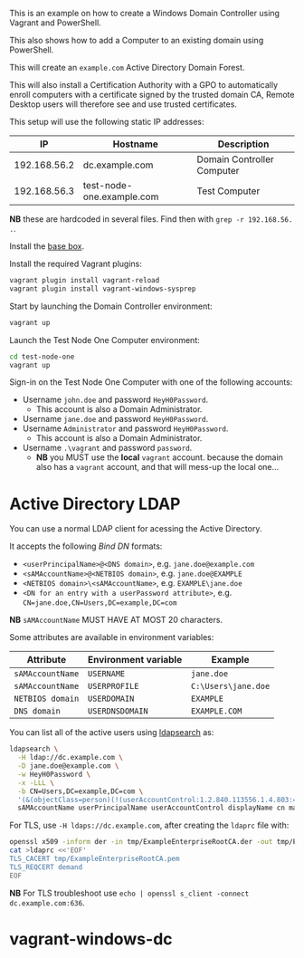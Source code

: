 
This is an example on how to create a Windows Domain Controller using Vagrant and PowerShell.

This also shows how to add a Computer to an existing domain using PowerShell.

This will create an `example.com` Active Directory Domain Forest.

This will also install a Certification Authority with a GPO to automatically enroll
computers with a certificate signed by the trusted domain CA, Remote Desktop users
will therefore see and use trusted certificates.  

This setup will use the following static IP addresses:

| IP           | Hostname                  | Description                |
|--------------|---------------------------|----------------------------|
| 192.168.56.2 | dc.example.com            | Domain Controller Computer |
| 192.168.56.3 | test-node-one.example.com | Test Computer              |

**NB** these are hardcoded in several files. Find then with `grep -r 192.168.56. .`.

Install the [base box](https://github.com/rgl/windows-2016-vagrant).

Install the required Vagrant plugins:

```bash
vagrant plugin install vagrant-reload
vagrant plugin install vagrant-windows-sysprep
```

Start by launching the Domain Controller environment:

```bash
vagrant up
```

Launch the Test Node One Computer environment:

```bash
cd test-node-one
vagrant up
```

Sign-in on the Test Node One Computer with one of the following accounts:

* Username `john.doe` and password `HeyH0Password`.
  * This account is also a Domain Administrator.
* Username `jane.doe` and password `HeyH0Password`.
* Username `Administrator` and password `HeyH0Password`.
  * This account is also a Domain Administrator.
* Username `.\vagrant` and password `password`.
  * **NB** you MUST use the **local** `vagrant` account. because the domain also has a `vagrant` account, and that will mess-up the local one...


# Active Directory LDAP

You can use a normal LDAP client for acessing the Active Directory.

It accepts the following _Bind DN_ formats:

* `<userPrincipalName>@<DNS domain>`, e.g. `jane.doe@example.com`
* `<sAMAccountName>@<NETBIOS domain>`, e.g. `jane.doe@EXAMPLE`
* `<NETBIOS domain>\<sAMAccountName>`, e.g. `EXAMPLE\jane.doe`
* `<DN for an entry with a userPassword attribute>`, e.g. `CN=jane.doe,CN=Users,DC=example,DC=com`

**NB** `sAMAccountName` MUST HAVE AT MOST 20 characters.

Some attributes are available in environment variables:

| Attribute        | Environment variable | Example             |
|------------------|----------------------|---------------------|
| `sAMAccountName` | `USERNAME`           | `jane.doe`          |
| `sAMAccountName` | `USERPROFILE`        | `C:\Users\jane.doe` |
| `NETBIOS domain` | `USERDOMAIN`         | `EXAMPLE`           |
| `DNS domain`     | `USERDNSDOMAIN`      | `EXAMPLE.COM`       |

You can list all of the active users using [ldapsearch](http://www.openldap.org/software/man.cgi?query=ldapsearch) as: 

```bash
ldapsearch \
  -H ldap://dc.example.com \
  -D jane.doe@example.com \
  -w HeyH0Password \
  -x -LLL \
  -b CN=Users,DC=example,DC=com \
  '(&(objectClass=person)(!(userAccountControl:1.2.840.113556.1.4.803:=2)))' \
  sAMAccountName userPrincipalName userAccountControl displayName cn mail
```

For TLS, use `-H ldaps://dc.example.com`, after creating the `ldaprc` file with:

```bash
openssl x509 -inform der -in tmp/ExampleEnterpriseRootCA.der -out tmp/ExampleEnterpriseRootCA.pem
cat >ldaprc <<'EOF'
TLS_CACERT tmp/ExampleEnterpriseRootCA.pem
TLS_REQCERT demand
EOF
```

**NB** For TLS troubleshoot use `echo | openssl s_client -connect dc.example.com:636`.
# vagrant-windows-dc
